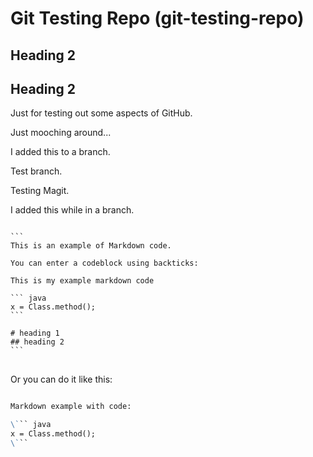 # Git Testing Repo (git-testing-repo)

## Heading 2

## Heading 2

Just for testing out some aspects of GitHub.

Just mooching around...

I added this to a branch.

Test branch.

Testing Magit.

I added this while in a branch.

<pre lang="no-highlight">
<code>
```
This is an example of Markdown code.

You can enter a codeblock using backticks:

This is my example markdown code

``` java
x = Class.method();
```

# heading 1
## heading 2
```
</code>
</pre>

Or you can do it like this:

``` markdown

Markdown example with code:

\``` java
x = Class.method();
\```

```

